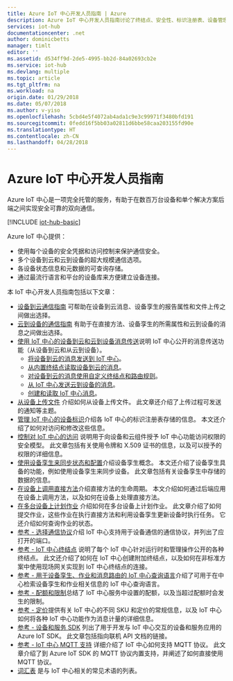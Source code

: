 ```yaml
---
title: Azure IoT 中心开发人员指南 | Azure
description: Azure IoT 中心开发人员指南讨论了终结点、安全性、标识注册表、设备管理、直接方法、设备孪生、文件上传、作业、IoT 中心查询语言以及消息传送。
services: iot-hub
documentationcenter: .net
author: dominicbetts
manager: timlt
editor: ''
ms.assetid: d534ff9d-2de5-4995-bb2d-84a02693cb2e
ms.service: iot-hub
ms.devlang: multiple
ms.topic: article
ms.tgt_pltfrm: na
ms.workload: na
origin.date: 01/29/2018
ms.date: 05/07/2018
ms.author: v-yiso
ms.openlocfilehash: 5cbd4e5f4072ab4ada1c9e3c99971f3480bfd191
ms.sourcegitcommit: 0fedd16f5bb03a02811d6bbe58caa203155fd90e
ms.translationtype: HT
ms.contentlocale: zh-CN
ms.lasthandoff: 04/28/2018
---
```

# <a name="azure-iot-hub-developer-guide"></a>Azure IoT 中心开发人员指南
Azure IoT 中心是一项完全托管的服务，有助于在数百万台设备和单个解决方案后端之间实现安全可靠的双向通信。

[!INCLUDE [iot-hub-basic](../../includes/iot-hub-basic-partial.md)]

Azure IoT 中心提供：

* 使用每个设备的安全凭据和访问控制来保护通信安全。
* 多个设备到云和云到设备的超大规模通信选项。
* 各设备状态信息和元数据的可查询存储。
* 通过最流行语言和平台的设备库来方便建立设备连接。

本 IoT 中心开发人员指南包括以下文章：

* [设备到云通信指南][lnk-d2c-guidance] 可帮助在设备到云消息、设备孪生的报告属性和文件上传之间做出选择。
* [云到设备的通信指南][lnk-c2d-guidance] 有助于在直接方法、设备孪生的所需属性和云到设备的消息之间做出选择。
* [使用 IoT 中心的设备到云和云到设备消息传送][devguide-messaging]说明 IoT 中心公开的消息传送功能（从设备到云和从云到设备）。
  * [将设备到云的消息发送到 IoT 中心][devguide-messages-d2c]。
  * [从内置终结点读取设备到云的消息][devguide-builtin]。
  * [对设备到云的消息使用自定义终结点和路由规则][devguide-custom]。
  * [从 IoT 中心发送云到设备的消息][devguide-messages-c2d]。
  * [创建和读取 IoT 中心消息][devguide-format]。
* [从设备上传文件][devguide-upload] 介绍如何从设备上传文件。 此文章还介绍了上传过程可发送的通知等主题。
* [管理 IoT 中心的设备标识][devguide-identities]介绍各 IoT 中心的标识注册表存储的信息。 本文还介绍了如何对访问和修改这些信息。
* [控制对 IoT 中心的访问][devguide-security] 说明用于向设备和云组件授予 IoT 中心功能访问权限的安全模型。 此文章包括有关使用令牌和 X.509 证书的信息，以及可以授予的权限的详细信息。
* [使用设备孪生来同步状态和配置][devguide-device-twins]介绍设备孪生概念。 本文还介绍了设备孪生具备的功能，例如使用设备孪生来同步设备。 此文章包括有关设备孪生中存储的数据的信息。
* [在设备上调用直接方法][devguide-directmethods]介绍直接方法的生命周期。 本文介绍如何通过后端应用在设备上调用方法，以及如何在设备上处理直接方法。
* [在多台设备上计划作业][devguide-jobs] 介绍如何在多台设备上计划作业。 此文章介绍了如何提交作业，这些作业在执行直接方法和利用设备孪生更新设备时执行任务。 它还介绍如何查询作业的状态。
* [参考 - 选择通信协议][devguide-protocol]介绍 IoT 中心支持用于设备通信的通信协议，并列出了应打开的端口。
* [参考 - IoT 中心终结点][devguide-endpoints] 说明了每个 IoT 中心针对运行时和管理操作公开的各种终结点。 此文还介绍了如何在 IoT 中心创建附加终结点，以及如何在非标准方案中使用现场网关实现到 IoT 中心终结点的连接。
* [参考 - 用于设备孪生、作业和消息路由的 IoT 中心查询语言][devguide-query]介绍了可用于在中心检索设备孪生和作业相关信息的 IoT 中心查询语言。
* [参考 - 配额和限制][devguide-quotas]总结了 IoT 中心服务中设置的配额，以及当超过配额时会发生的限制。
* [参考 - 定价][devguide-pricing]提供有关 IoT 中心的不同 SKU 和定价的常规信息，以及 IoT 中心如何将各种 IoT 中心功能作为消息计量的详细信息。
* [参考 - 设备和服务 SDK][devguide-sdks] 列出了用于开发与 IoT 中心交互的设备和服务应用的 Azure IoT SDK。 此文章包括指向联机 API 文档的链接。
* [参考 - IoT 中心 MQTT 支持][devguide-mqtt] 详细介绍了 IoT 中心如何支持 MQTT 协议。 此文章介绍了到 Azure IoT SDK 的 MQTT 协议内置支持，并阐述了如何直接使用 MQTT 协议。
* [词汇表][devguide-glossary] 是与 IoT 中心相关的常见术语的列表。

[devguide-messaging]: ./iot-hub-devguide-messaging.md
[devguide-upload]: ./iot-hub-devguide-file-upload.md
[devguide-identities]: ./iot-hub-devguide-identity-registry.md
[devguide-security]: ./iot-hub-devguide-security.md
[devguide-device-twins]: ./iot-hub-devguide-device-twins.md
[devguide-directmethods]: ./iot-hub-devguide-direct-methods.md
[devguide-jobs]: ./iot-hub-devguide-jobs.md
[devguide-endpoints]: ./iot-hub-devguide-endpoints.md
[devguide-quotas]: ./iot-hub-devguide-quotas-throttling.md
[devguide-query]: ./iot-hub-devguide-query-language.md
[devguide-sdks]: ./iot-hub-devguide-sdks.md
[devguide-mqtt]: ./iot-hub-mqtt-support.md
[devguide-glossary]: ./iot-hub-devguide-glossary.md
[devguide-pricing]: ./iot-hub-devguide-pricing.md
[lnk-c2d-guidance]: ./iot-hub-devguide-c2d-guidance.md
[lnk-d2c-guidance]: ./iot-hub-devguide-d2c-guidance.md
[devguide-messages-d2c]: ./iot-hub-devguide-messages-d2c.md
[devguide-builtin]: ./iot-hub-devguide-messages-read-builtin.md
[devguide-custom]: ./iot-hub-devguide-messages-read-custom.md
[devguide-messages-c2d]: ./iot-hub-devguide-messages-c2d.md
[devguide-format]: ./iot-hub-devguide-messages-construct.md
[devguide-protocol]: ./iot-hub-devguide-protocols.md
